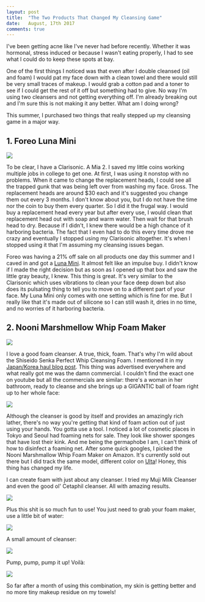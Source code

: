 ```yaml
---
layout: post
title:  "The Two Products That Changed My Cleansing Game"
date:   August, 17th 2017
comments: true
---
```


<p>I've been getting acne like I've never had before recently. Whether it was hormonal, stress induced or because I wasn't eating properly, I had to see what I could do to keep these spots at bay. </p>

<p>One of the first things I noticed was that even after I double cleansed (oil and foam) I would pat my face down with a clean towel and there would still be very small traces of makeup.  I would grab a cotton pad and a toner to see if I could get the rest of it off but something had to give. No way I'm using two cleansers and not getting everything off. I'm already breaking out and I'm sure this is not making it any better. What am I doing wrong? </p>

<p>This summer, I purchased two things that really stepped up my cleansing game in a major way. </p>

<h2>1. Foreo Luna Mini</h2>

<img src="/img/cleansing/luna_mini.JPG">

<p>To be clear, I have a Clarisonic. A Mia 2. I saved my little coins working multiple jobs in college to get one. At first, I was using it nonstop with no problems. When it came to change the replacement heads, I could see all the trapped gunk that was being left over from washing my face. Gross. The replacement heads are around $30 each and it's suggested you change them out every 3 months. I don't know about you, but I do not have the time nor the coin to buy them every quarter. So I did it the frugal way. I would buy a replacement head every year but after every use, I would clean that replacement head out with soap and warm water. Then wait for that brush head to dry. Because if I didn't, I knew there would be a high chance of it harboring bacteria. The fact that I even had to do this every time drove me crazy and eventually I stopped using my Clarisonic altogether. It's when I stopped using it that I'm assuming my cleansing issues began. </p>

<p>Foreo was having a 21% off sale on all products one day this summer and I caved in and got a <a target="_blank" href="http://www.sephora.com/luna-mini-P387258?skuId=1633684">
Luna Mini</a>. It almost felt like an impulse buy. I didn't know if I made the right decision but as soon as I opened up that box and saw the little gray beauty, I knew. This thing is great. It's very similar to the Clarisonic which uses vibrations to clean your face deep down but also does its pulsating thing to tell you to move on to a different part of your face. My Luna Mini only comes with one setting which is fine for me. But I really like that it's made out of silicone so I can still wash it, dries in no time, and no worries of it harboring bacteria.</p>





<h2>2. Nooni Marshmellow Whip Foam Maker</h2>

<img src="/img/cleansing/nooni.JPG">

<p>I love a good foam cleanser. A true, thick, foam. That's why I'm wild about the Shiseido Senka Perfect Whip Cleansing Foam. I mentioned it in my <a target="_blank" href="http://yeseniadeleon.com/2017/07/03/japan-korea-birthday-hauls.html">Japan/Korea haul blog post</a>. This thing was advertised everywhere and what really got me was the damn commercial. I couldn't find the exact one on youtube but all the commercials are similar: there's a woman in her bathroom, ready to cleanse and she brings up a GIGANTIC ball of foam right up to her whole face:</p>

<img src="/img/cleansing/perfect_whip.png">

<p>Although the cleanser is good by itself and provides an amazingly rich lather, there's no way you're getting that kind of foam action out of just using your hands. You gotta use a tool.  I noticed a lot of cosmetic places in Tokyo and Seoul had foaming nets for sale. They look like shower sponges that have lost their kink. And me being the germaphobe I am, I can't think of how to disinfect a foaming net. After some quick googles, I picked the Nooni Marshmallow Whip Foam Maker on Amazon. It's currently sold out there but I did track the same model, different color on <a target="_blank" href="http://www.ulta.com/nooni-marshmallow-whip-maker-baby-pink?productId=xlsImpprod16361321#">Ulta</a>! Honey, this thing has changed my life.</p>

<p>I can create foam with just about any cleanser. I tried my Muji Milk Cleanser and even the good ol' Cetaphil cleanser. All with amazing results. </p>

<img src="/img/cleansing/cleansers.JPG">

<p>Plus this shit is so much fun to use! You just need to grab your foam maker, use a little bit of water:</p>
<img src="/img/cleansing/water.JPG">

<p>A small amount of cleanser:</p>
<img src="/img/cleansing/amount.JPG">
<p>Pump, pump, pump it up! Voil&agrave;:</p>
<img src="/img/cleansing/foam.JPG">
<p>So far after a month of using this combination, my skin is getting better and no more tiny makeup residue on my towels! </p>



<script>
  (function(i,s,o,g,r,a,m){i['GoogleAnalyticsObject']=r;i[r]=i[r]||function(){
  (i[r].q=i[r].q||[]).push(arguments)},i[r].l=1*new Date();a=s.createElement(o),
  m=s.getElementsByTagName(o)[0];a.async=1;a.src=g;m.parentNode.insertBefore(a,m)
  })(window,document,'script','https://www.google-analytics.com/analytics.js','ga');

  ga('create', 'UA-87732213-1', 'auto');
  ga('send', 'pageview');

</script>
